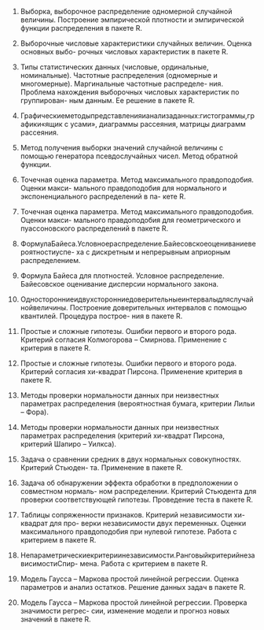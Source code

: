 1. Выборка, выборочное распределение одномерной случайной величины. Построение эмпирической плотности и эмпирической функции распределения в пакете R.
2. Выборочные числовые характеристики случайных величин. Оценка основных выбо- рочных числовых характеристик в пакете R.
3.  Типы статистических данных (числовые, ординальные, номинальные). Частотные распределения (одномерные и многомерные). Маргинальные частотные распределе- ния. Проблема нахождения выборочных числовых характеристик по группирован- ным данным. Ее решение в пакете R.
4. Графическиеметодыпредставленияианализаданных:гистограммы,графики«ящик с усами», диаграммы рассеяния, матрицы диаграмм рассеяния.
5. Метод получения выборки значений случайной величины с помощью генератора псевдослучайных чисел. Метод обратной функции.
6. Точечная оценка параметра. Метод максимального правдоподобия. Оценки макси- мального правдоподобия для нормального и экспоненциального распределений в па- кете R.
7. Точечная оценка параметра. Метод максимального правдоподобия. Оценки макси- мального правдоподобия для геометрического и пуассоновского распределений в пакете R.

8. ФормулаБайеса.Условноераспределение.Байесовскоеоцениваниевероятностиуспе- ха с дискретным и непрерывным априорным распределением.
9. Формула Байеса для плотностей. Условное распределение. Байесовское оценивание дисперсии нормального закона.
10. Односторонниеидвухсторонниедоверительныеинтервалыдляслучайнойвеличины. Построение доверительных интервалов с помощью квантилей. Процедура построе- ния в пакете R.
11. Простые и сложные гипотезы. Ошибки первого и второго рода. Критерий согласия Колмогорова – Смирнова. Применение с критерия в пакете R.
12. Простые и сложные гипотезы. Ошибки первого и второго рода. Критерий согласия хи-квадрат Пирсона. Применение критерия в пакете R.

13. Методы проверки нормальности данных при неизвестных параметрах распределения (вероятностная бумага, критерии Лильи – Фора).
14. Методы проверки нормальности данных при неизвестных параметрах распределения (критерий хи-квадрат Пирсона, критерий Шапиро – Уилкса).
15. Задача о сравнении средних в двух нормальных совокупностях. Критерий Стьюден- та. Применение в пакете R.
16. Задача об обнаружении эффекта обработки в предположении о совместном нормаль- ном распределении. Критерий Стьюдента для проверки соответствующей гипотезы. Проведение теста в пакете R.
17. Таблицы сопряженности признаков. Критерий независимости хи-квадрат для про- верки независимости двух переменных. Оценки максимального правдоподобия при нулевой гипотезе. Работа с критерием в пакете R.
18. Непараметрическиекритериинезависимости.РанговыйкритерийнезависимостиСпир- мена. Работа с критерием в пакете R.
19. Модель Гаусса – Маркова простой линейной регрессии. Оценка параметров и анализ остатков. Решение данных задач в пакете R.
20. Модель Гаусса – Маркова простой линейной регрессии. Проверка значимости регрес- сии, изменение модели и прогноз новых значений в пакете R.

